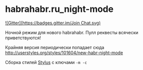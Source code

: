 habrahabr.ru_night-mode
=======================
[![Gitter](https://badges.gitter.im/Join Chat.svg)](https://gitter.im/WaveCutz/habrahabr.ru_night-mode?utm_source=badge&utm_medium=badge&utm_campaign=pr-badge&utm_content=badge)

Ночной режим для нового habrahabr. Пулл реквесты всячески приветствуются!

Крайняя версия периодически попадает сюда http://userstyles.org/styles/101604/new-habr-night-mode


Сборка стилей [Stylus](http://stylus-lang.com/) с ключами `-m -c`
